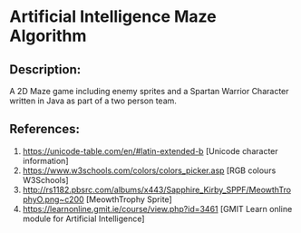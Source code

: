# Artificial Intelligence Maze Algorithm

## Description:
A 2D Maze game including enemy sprites and a Spartan Warrior Character written in Java as part of a two person team.



## References:

1) https://unicode-table.com/en/#latin-extended-b [Unicode character information]
2) https://www.w3schools.com/colors/colors_picker.asp [RGB colours W3Schools]
3) http://rs1182.pbsrc.com/albums/x443/Sapphire_Kirby_SPPF/MeowthTrophyO.png~c200 [MeowthTrophy Sprite]
4) https://learnonline.gmit.ie/course/view.php?id=3461 [GMIT Learn online module for Artificial Intelligence]
